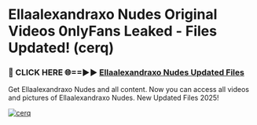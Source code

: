 # Ellaalexandraxo Nudes Original Videos 0nlyFans Leaked - Files Updated! (cerq)

<h3>🔴 CLICK HERE 🌐==►► <a href="https://tinyurl.com/yc6ubb5a" rel="nofollow">Ellaalexandraxo Nudes Updated Files</a></h3>

Get Ellaalexandraxo Nudes and all content. Now you can access all videos and pictures of Ellaalexandraxo Nudes. New Updated Files 2025!

[![cerq](https://i.imgur.com/7eu0CRL.gif)](https://tinyurl.com/yc6ubb5a)
